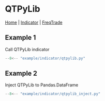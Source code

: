 # QTPyLib

[Home](https://github.com/ranaroussi/qtpylib) |
[Indicator](https://github.com/ranaroussi/qtpylib/blob/main/qtpylib/indicators.py) |
[FreqTrade](https://github.com/freqtrade/freqtrade/blob/develop/freqtrade/vendor/qtpylib/indicators.py)

## Example 1

Call QTPyLib indicator

```python
--8<-- "example/indicator/qtpylib.py"
```

## Example 2

Inject QTPyLib to Pandas.DataFrame

```python
--8<-- "example/indicator/qtpylib_inject.py"
```
